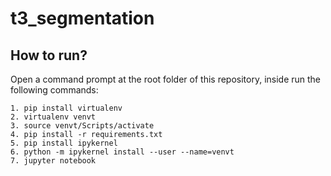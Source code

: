 # t3_segmentation


## How to run?
Open a command prompt at the root folder of this repository, inside run the following commands:
```
1. pip install virtualenv
2. virtualenv venvt
3. source venvt/Scripts/activate
4. pip install -r requirements.txt
5. pip install ipykernel
6. python -m ipykernel install --user --name=venvt
7. jupyter notebook
```
